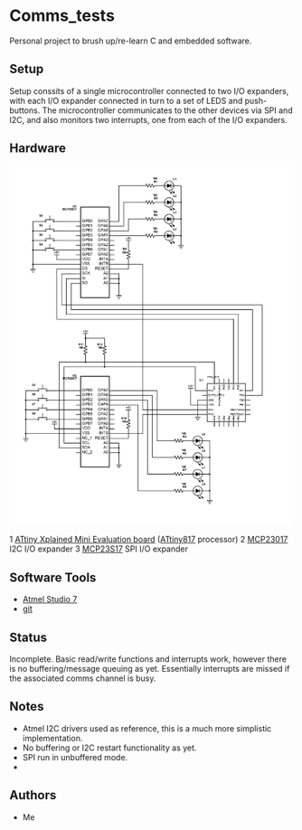 # Comms_tests
Personal project to brush up/re-learn C and embedded software.

## Setup
Setup conssits of a single microcontroller connected to two I/O expanders, with each I/O expander connected in turn to a set of LEDS and push-buttons.
The microcontroller communicates to the other devices via SPI and I2C, and also monitors two interrupts, one from each of the I/O expanders.

## Hardware

![Schematic](schematic.png)

1 [ATtiny Xplained Mini Evaluation board](https://www.microchip.com/DevelopmentTools/ProductDetails/PartNO/ATTINY817-XMINI) ([ATtiny817](https://www.microchip.com/wwwproducts/en/ATTINY817) processor)
2 [MCP23017](https://www.microchip.com/wwwproducts/en/MCP23017) I2C I/O expander
3 [MCP23S17](https://www.microchip.com/wwwproducts/en/MCP23017) SPI I/O expander

## Software Tools

* [Atmel Studio 7](https://www.microchip.com/mplab/avr-support/atmel-studio-7)
* [git](https://git-scm.com/)

## Status
Incomplete. Basic read/write functions and interrupts work, however there is no buffering/message queuing as yet. Essentially interrupts are missed if the associated comms channel is busy.

## Notes

* Atmel I2C drivers used as reference, this is a much more simplistic implementation.
* No buffering or I2C restart functionality as yet.
* SPI run in unbuffered mode.
* 

## Authors

* Me

